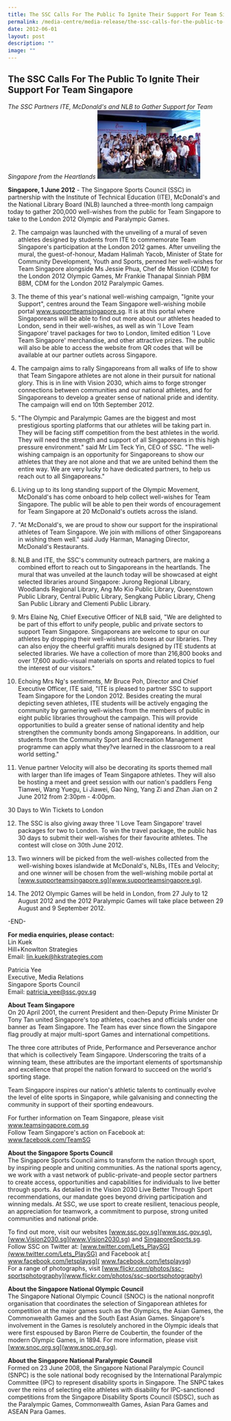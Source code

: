 ```yaml
---
title: The SSC Calls For The Public To Ignite Their Support For Team Singapore
permalink: /media-centre/media-release/the-ssc-calls-for-the-public-to-ignite-their-support-for-team-singapore/
date: 2012-06-01
layout: post
description: ""
image: ""
---
```

## **The SSC Calls For The Public To Ignite Their Support For Team Singapore**

*The SSC Partners ITE, McDonald's and NLB to Gather Support for Team Singapore from the Heartlands*
![](/images/Media%20Centre/Media%20Release/2012/Jun/THESSCCALLSFORPUBLICTOIGNITETHEIRSUPPORTFORTEAMSINGAPOREMainPar0042Imagegif.gif)
	
**Singapore, 1 June 2012** - The Singapore Sports Council (SSC) in partnership with the Institute of Technical Education (ITE), McDonald's and the National Library Board (NLB) launched a three-month long campaign today to gather 200,000 well-wishes from the public for Team Singapore to take to the London 2012 Olympic and Paralympic Games.

2. The campaign was launched with the unveiling of a mural of seven athletes designed by students from ITE to commemorate Team Singapore's participation at the London 2012 games. After unveiling the mural, the guest-of-honour, Madam Halimah Yacob, Minister of State for Community Development, Youth and Sports, penned her well-wishes for Team Singapore alongside Ms Jessie Phua, Chef de Mission (CDM) for the London 2012 Olympic Games, Mr Frankie Thanapal Sinniah PBM BBM, CDM for the London 2012 Paralympic Games.

3. The theme of this year's national well-wishing campaign, "Ignite your Support", centres around the Team Singapore well-wishing mobile portal www.supportteamsingapore.sg. It is at this portal where Singaporeans will be able to find out more about our athletes headed to London, send in their well-wishes, as well as win 'I Love Team Singapore' travel packages for two to London, limited edition 'I Love Team Singapore' merchandise, and other attractive prizes. The public will also be able to access the website from QR codes that will be available at our partner outlets across Singapore.

4. The campaign aims to rally Singaporeans from all walks of life to show that Team Singapore athletes are not alone in their pursuit for national glory. This is in line with Vision 2030, which aims to forge stronger connections between communities and our national athletes, and for Singaporeans to develop a greater sense of national pride and identity. The campaign will end on 10th September 2012.

5. "The Olympic and Paralympic Games are the biggest and most prestigious sporting platforms that our athletes will be taking part in. They will be facing stiff competition from the best athletes in the world. They will need the strength and support of all Singaporeans in this high pressure environment." said Mr Lim Teck Yin, CEO of SSC. "The well-wishing campaign is an opportunity for Singaporeans to show our athletes that they are not alone and that we are united behind them the entire way. We are very lucky to have dedicated partners, to help us reach out to all Singaporeans."

6. Living up to its long standing support of the Olympic Movement, McDonald's has come onboard to help collect well-wishes for Team Singapore. The public will be able to pen their words of encouragement for Team Singapore at 20 McDonald's outlets across the island.

7. "At McDonald's, we are proud to show our support for the inspirational athletes of Team Singapore. We join with millions of other Singaporeans in wishing them well." said Judy Harman, Managing Director, McDonald's Restaurants.

8. NLB and ITE, the SSC's community outreach partners, are making a combined effort to reach out to Singaporeans in the heartlands. The mural that was unveiled at the launch today will be showcased at eight selected libraries around Singapore: Jurong Regional Library, Woodlands Regional Library, Ang Mo Kio Public Library, Queenstown Public Library, Central Public Library, Sengkang Public Library, Cheng San Public Library and Clementi Public Library.

9. Mrs Elaine Ng, Chief Executive Officer of NLB said, "We are delighted to be part of this effort to unify people, public and private sectors to support Team Singapore. Singaporeans are welcome to spur on our athletes by dropping their well-wishes into boxes at our libraries. They can also enjoy the cheerful graffiti murals designed by ITE students at selected libraries. We have a collection of more than 216,800 books and over 17,600 audio-visual materials on sports and related topics to fuel the interest of our visitors."

10. Echoing Mrs Ng's sentiments, Mr Bruce Poh, Director and Chief Executive Officer, ITE said, "ITE is pleased to partner SSC to support Team Singapore for the London 2012. Besides creating the mural depicting seven athletes, ITE students will be actively engaging the community by garnering well-wishes from the members of public in eight public libraries throughout the campaign. This will provide opportunities to build a greater sense of national identity and help strengthen the community bonds among Singaporeans. In addition, our students from the Community Sport and Recreation Management programme can apply what they?ve learned in the classroom to a real world setting."

11. Venue partner Velocity will also be decorating its sports themed mall with larger than life images of Team Singapore athletes. They will also be hosting a meet and greet session with our nation's paddlers Feng Tianwei, Wang Yuegu, Li Jiawei, Gao Ning, Yang Zi and Zhan Jian on 2 June 2012 from 2:30pm - 4:00pm.

30 Days to Win Tickets to London

12. The SSC is also giving away three 'I Love Team Singapore' travel packages for two to London. To win the travel package, the public has 30 days to submit their well-wishes for their favourite athletes. The contest will close on 30th June 2012.

13. Two winners will be picked from the well-wishes collected from the well-wishing boxes islandwide at McDonald's, NLBs, ITEs and Velocity; and one winner will be chosen from the well-wishing mobile portal at [www.supporteamsingapore.sg](www.supporteamsingapore.sg).

14. The 2012 Olympic Games will be held in London, from 27 July to 12 August 2012 and the 2012 Paralympic Games will take place between 29 August and 9 September 2012.

-END-

**For media enquiries, please contact:**
<br>
Lin Kuek
<br>Hill+Knowlton Strategies
<br>Email: [lin.kuek@hkstrategies.com](lin.kuek@hkstrategies.com)

Patricia Yee
<br>Executive, Media Relations
<br>Singapore Sports Council
<br>Email: [patricia_yee@ssc.gov.sg](patricia_yee@ssc.gov.sg)


**About Team Singapore**
<br>
On 20 April 2001, the current President and then-Deputy Prime Minister Dr Tony Tan united Singapore's top athletes, coaches and officials under one banner as Team Singapore. The Team has ever since flown the Singapore flag proudly at major multi-sport Games and international competitions.

The three core attributes of Pride, Performance and Perseverance anchor that which is collectively Team Singapore. Underscoring the traits of a winning team, these attributes are the important elements of sportsmanship and excellence that propel the nation forward to succeed on the world's sporting stage.

Team Singapore inspires our nation's athletic talents to continually evolve the level of elite sports in Singapore, while galvanising and connecting the community in support of their sporting endeavours.

For further information on Team Singapore, please visit www.teamsingapore.com.sg
<br>
Follow Team Singapore's action on Facebook at: www.facebook.com/TeamSG

**About the Singapore Sports Council**
<br>
The Singapore Sports Council aims to transform the nation through sport, by inspiring people and uniting communities. As the national sports agency, we work with a vast network of public-private-and people sector partners to create access, opportunities and capabilities for individuals to live better through sports. As detailed in the Vision 2030 Live Better Through Sport recommendations, our mandate goes beyond driving participation and winning medals. At SSC, we use sport to create resilient, tenacious people, an appreciation for teamwork, a commitment to purpose, strong united communities and national pride.

To find out more, visit our websites [www.ssc.gov.sg](www.ssc.gov.sg), [www.Vision2030.sg](www.Vision2030.sg) and [SingaporeSports.sg](SingaporeSports.sg).
<br>
Follow SSC on Twitter at: [www.twitter.com/Lets_PlaySG](www.twitter.com/Lets_PlaySG) and Facebook at:[ www.facebook.com/letsplaysg]( www.facebook.com/letsplaysg)
<br>
For a range of photographs, visit [www.flickr.com/photos/ssc-sportsphotography](www.flickr.com/photos/ssc-sportsphotography)

**About the Singapore National Olympic Council**
<br>
The Singapore National Olympic Council (SNOC) is the national nonprofit organisation that coordinates the selection of Singaporean athletes for competition at the major games such as the Olympics, the Asian Games, the Commonwealth Games and the South East Asian Games. Singapore's involvement in the Games is resolutely anchored in the Olympic ideals that were first espoused by Baron Pierre de Coubertin, the founder of the modern Olympic Games, in 1894. For more information, please visit [www.snoc.org.sg](www.snoc.org.sg).

**About the Singapore National Paralympic Council**
<br>
Formed on 23 June 2008, the Singapore National Paralympic Council (SNPC) is the sole national body recognised by the International Paralympic Committee (IPC) to represent disability sports in Singapore. The SNPC takes over the reins of selecting elite athletes with disability for IPC-sanctioned competitions from the Singapore Disability Sports Council (SDSC), such as the Paralympic Games, Commonwealth Games, Asian Para Games and ASEAN Para Games.